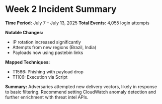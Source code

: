# Week 2 Incident Summary

**Time Period:** July 7 – July 13, 2025
**Total Events:** 4,055 login attempts

**Notable Changes:**
- IP rotation increased significantly
- Attempts from new regions (Brazil, India)
- Payloads now using pastebin links
  
**Mapped Techniques:**
- T1566: Phishing with payload drop
- T1106: Execution via Script
  
**Summary:**
Adversaries attempted new delivery vectors, likely in response to basic
filtering. Recommend setting CloudWatch anomaly detection and further enrichment
with threat intel APIs.
